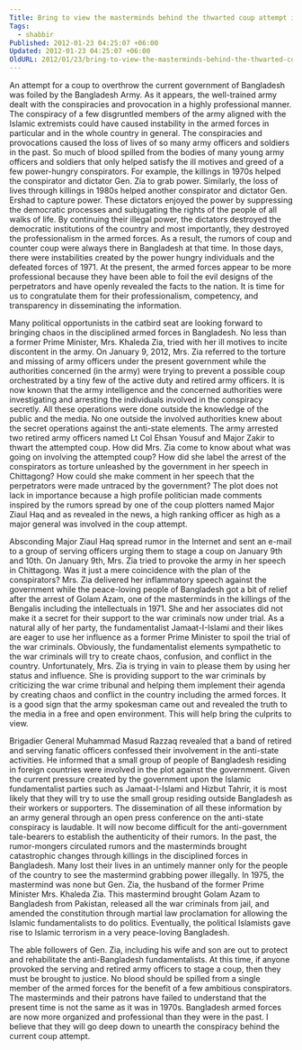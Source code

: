 ```yaml
---
Title: Bring to view the masterminds behind the thwarted coup attempt in Bangladesh.
Tags:
  - shabbir
Published: 2012-01-23 04:25:07 +06:00
Updated: 2012-01-23 04:25:07 +06:00
OldURL: 2012/01/23/bring-to-view-the-masterminds-behind-the-thwarted-coup-attempt-in-bangladesh/
---
```


An attempt for a coup to overthrow the current government of Bangladesh was foiled by the Bangladesh Army. As it appears, the well-trained army dealt with the conspiracies and provocation in a highly professional manner. The conspiracy of a few disgruntled members of the army aligned with the Islamic extremists could have caused instability in the armed forces in particular and in the whole country in general. The conspiracies and provocations caused the loss of lives of so many army officers and soldiers in the past. So much of blood spilled from the bodies of many young army officers and soldiers that only helped satisfy the ill motives and greed of a few power-hungry conspirators. For example, the killings in 1970s helped the conspirator and dictator Gen. Zia to grab power. Similarly, the loss of lives through killings in 1980s helped another conspirator and dictator Gen. Ershad to capture power. These dictators enjoyed the power by suppressing the democratic processes and subjugating the rights of the people of all walks of life. By continuing their illegal power, the dictators destroyed the democratic institutions of the country and most importantly, they destroyed the professionalism in the armed forces. As a result, the rumors of coup and counter coup were always there in Bangladesh at that time. In those days, there were instabilities created by the power hungry individuals and the defeated forces of 1971. At the present, the armed forces appear to be more professional because they have been able to foil the evil designs of the perpetrators and have openly revealed the facts to the nation. It is time for us to congratulate them for their professionalism, competency, and transparency in disseminating the information.

Many political opportunists in the catbird seat are looking forward to bringing chaos in the disciplined armed forces in Bangladesh. No less than a former Prime Minister, Mrs. Khaleda Zia, tried with her ill motives to incite discontent in the army. On January 9, 2012, Mrs. Zia referred to the torture and missing of army officers under the present government while the authorities concerned (in the army) were trying to prevent a possible coup orchestrated by a tiny few of the active duty and retired army officers. It is now known that the army intelligence and the concerned authorities were investigating and arresting the individuals involved in the conspiracy secretly. All these operations were done outside the knowledge of the public and the media. No one outside the involved authorities knew about the secret operations against the anti-state elements. The army arrested two retired army officers named Lt Col Ehsan Yousuf and Major Zakir to thwart the attempted coup. How did Mrs. Zia come to know about what was going on involving the attempted coup? How did she label the arrest of the conspirators as torture unleashed by the government in her speech in Chittagong? How could she make comment in her speech that the perpetrators were made untraced by the government? The plot does not lack in importance because a high profile politician made comments inspired by the rumors spread by one of the coup plotters named Major Ziaul Haq and as revealed in the news, a high ranking officer as high as a major general was involved in the coup attempt. 

Absconding Major Ziaul Haq spread rumor in the Internet and sent an e-mail to a group of serving officers urging them to stage a coup on January 9th and 10th. On January 9th, Mrs. Zia tried to provoke the army in her speech in Chittagong. Was it just a mere coincidence with the plan of the conspirators? Mrs. Zia delivered her inflammatory speech against the government while the peace-loving people of Bangladesh got a bit of relief after the arrest of Golam Azam, one of the masterminds in the killings of the Bengalis including the intellectuals in 1971. She and her associates did not make it a secret for their support to the war criminals now under trial. As a natural ally of her party, the fundamentalist Jamaat-I-Islami and their likes are eager to use her influence as a former Prime Minister to spoil the trial of the war criminals. Obviously, the fundamentalist elements sympathetic to the war criminals will try to create chaos, confusion, and conflict in the country. Unfortunately, Mrs. Zia is trying in vain to please them by using her status and influence. She is providing support to the war criminals by criticizing the war crime tribunal and helping them implement their agenda by creating chaos and conflict in the country including the armed forces. It is a good sign that the army spokesman came out and revealed the truth to the media in a free and open environment. This will help bring the culprits to view.
 
Brigadier General Muhammad Masud Razzaq revealed that a band of retired and serving fanatic officers confessed their involvement in the anti-state activities. He informed that a small group of people of Bangladesh residing in foreign countries were involved in the plot against the government. Given the current pressure created by the government upon the Islamic fundamentalist parties such as Jamaat-I-Islami and Hizbut Tahrir, it is most likely that they will try to use the small group residing outside Bangladesh as their workers or supporters. The dissemination of all these information by an army general through an open press conference on the anti-state conspiracy is laudable. It will now become difficult for the anti-government tale-bearers to establish the authenticity of their rumors. In the past, the rumor-mongers circulated rumors and the masterminds brought catastrophic changes through killings in the disciplined forces in Bangladesh. Many lost their lives in an untimely manner only for the people of the country to see the mastermind grabbing power illegally. In 1975, the mastermind was none but Gen. Zia, the husband of the former Prime Minister Mrs. Khaleda Zia. This mastermind brought Golam Azam to Bangladesh from Pakistan, released all the war criminals from jail, and amended the constitution through martial law proclamation for allowing the Islamic fundamentalists to do politics. Eventually, the political Islamists gave rise to Islamic terrorism in a very peace-loving Bangladesh. 

The able followers of Gen. Zia, including his wife and son are out to protect and rehabilitate the anti-Bangladesh fundamentalists. At this time, if anyone provoked the serving and retired army officers to stage a coup, then they must be brought to justice. No blood should be spilled from a single member of the armed forces for the benefit of a few ambitious conspirators. The masterminds and their patrons have failed to understand that the present time is not the same as it was in 1970s. Bangladesh armed forces are now more organized and professional than they were in the past. I believe that they will go deep down to unearth the conspiracy behind the current coup attempt.

